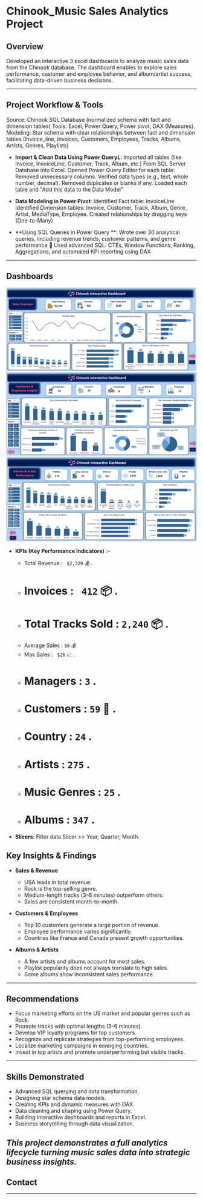 # Chinook_Music Sales Analytics Project

## Overview
Developed an interactive 3 excel dashboards to analyze music sales data from the Chinook database. The dashboard enables to explore sales performance, customer and employee behavior, and album/artist success, facilitating data-driven business decisions.


---

## Project Workflow & Tools

Source: Chinook SQL Database (normalized schema with fact and dimension tables)
Tools: Excel, Power Query, Power pivot, DAX (Measures).
Modeling: Star schema with clear relationships between fact and dimension tables (Invoice_line, Invoices, Customers, Employees, Tracks, Albums, Artists, Genres, Playlists)

- **Import & Clean Data Using Power QueryL**:
Imported all tables (like Invoice, InvoiceLine, Customer, Track, Album, etc.) From SQL Server Database into Excel.
Opened Power Query Editor for each table:
Removed unnecessary columns.
Verified data types (e.g., text, whole number, decimal).
Removed duplicates or blanks if any.
Loaded each table and "Add this data to the Data Model"

- **Data Modeling in Power Pivot**: 
Identified Fact table: InvoiceLine
Identified Dimension tables: Invoice, Customer, Track, Album, Genre, Artist, MediaType, Employee.
Created relationships by dragging keys (One-to-Many)

- **Using SQL Queries in Power Query **: Wrote over 30 analytical queries, including revenue trends, customer patterns, and genre performance
🧠 Used advanced SQL: CTEs, Window Functions, Ranking, Aggregations, and automated KPI reporting using DAX 
---
## Dashboards

![Dashboard Screenshot](https://github.com/HagerSalahRamadan/Chinook_Music-Sales-Analytics-Project/blob/main/1.Sales%20Overview.PNG)
![Dashboard Screenshot](https://github.com/HagerSalahRamadan/Chinook_Music-Sales-Analytics-Project/blob/main/2.Customers%20%26%20Employees%20Insights.PNG)
![Dashboard Screenshot](https://github.com/HagerSalahRamadan/Chinook_Music-Sales-Analytics-Project/blob/main/3.Albums%20%26%20Artists%20Performance.PNG)

- **KPIs (Key Performance Indicators)** :-

   - Total Revenue : ` $2,329` 💰 . 
   - # Invoices : ` 412` 📦  .
   - # Total Tracks Sold : ` 2,240 ` 📦  .
   - Average Sales : `$6` 💰 
   - Max Sales : ` $26` 📈 . 
   - # Managers : `3`  . 
   - # Customers : ` 59 ` 👥 . 
  - # Country : `24` . 
   - # Artists : `275`  .
   - # Music Genres : `25`  .
   - # Albums : `347`  .

   
- **Slicers**: Filter data Slicer >> Year, Quarter, Month.

## Key Insights & Findings

- **Sales & Revenue**
  - USA leads in total revenue.
  - Rock is the top-selling genre.
  - Medium-length tracks (3–6 minutes) outperform others.
  - Sales are consistent month-to-month.

- **Customers & Employees**
  - Top 10 customers generate a large portion of revenue.
  - Employee performance varies significantly.
  - Countries like France and Canada present growth opportunities.

- **Albums & Artists**
  - A few artists and albums account for most sales.
  - Playlist popularity does not always translate to high sales.
  - Some albums show inconsistent sales performance.

---

## Recommendations

- Focus marketing efforts on the US market and popular genres such as Rock.
- Promote tracks with optimal lengths (3–6 minutes).
- Develop VIP loyalty programs for top customers.
- Recognize and replicate strategies from top-performing employees.
- Localize marketing campaigns in emerging countries.
- Invest in top artists and promote underperforming but visible tracks.
---

## Skills Demonstrated

- Advanced SQL querying and data transformation.
- Designing star schema data models.
- Creating KPIs and dynamic measures with DAX.
- Data cleaning and shaping using Power Query.
- Building interactive dashboards and reports in Excel.
- Business storytelling through data visualization.

*This project demonstrates a full analytics lifecycle turning music sales data into strategic business insights.*
---

## Contact


---


